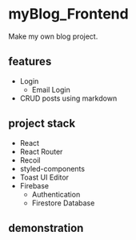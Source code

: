 # myBlog_Frontend

Make my own blog project.

## features

-   Login
    -   Email Login
-   CRUD posts using markdown

## project stack

-   React
-   React Router
-   Recoil
-   styled-components
-   Toast UI Editor
-   Firebase
    -   Authentication
    -   Firestore Database

## demonstration
